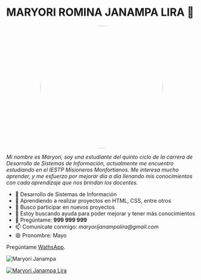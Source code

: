 # MARYORI ROMINA JANAMPA LIRA 🙌
<p align="center">
<img src="https://img.freepik.com/vector-premium/chica-linda-vector-libreta_405506-563.jpg" style="width:325px;border-radius:50%">
</p>

_Mi nombre es Maryori, soy una estudiante del quinto ciclo de la carrera de Desarrollo de Sistemas de Información, actualmente me encuentro estudiando en el IESTP Misioneros Monfortianos. Me interesa mucho aprender, y me esfuerzo por mejorar día a día llenando mis conocimientos con cada aprendizaje que nos brindan los docentes._

* 🔭 Desarrollo de Sistemas de Información
* 🌱 Aprendiendo a realizar proyectos en HTML, CSS, entre otros
* 👯 Busco participar en nuevos proyectos
* 🤔 Estoy buscando ayuda para poder mejorar y tener más conocimientos
* 💬 Pregúntame: **999 999 999**
* 📫 Comunícate conmigo: _maryorijanampalira@gmail.com_
* 😄 Pronombre: Mayo

Pregúntame [WathsApp](https://web.whatsapp.com/).

![Maryori Janampa](https://github-readme-stats.vercel.app/api?username=Maryori30&show_icons=true&theme=radical)


[![Maryori Janampa Lira](https://github-readme-stats.vercel.app/api/top-langs/?username=Maryori30&layout=compact)](https://github.com/Maryori30/github-readme-stats)
